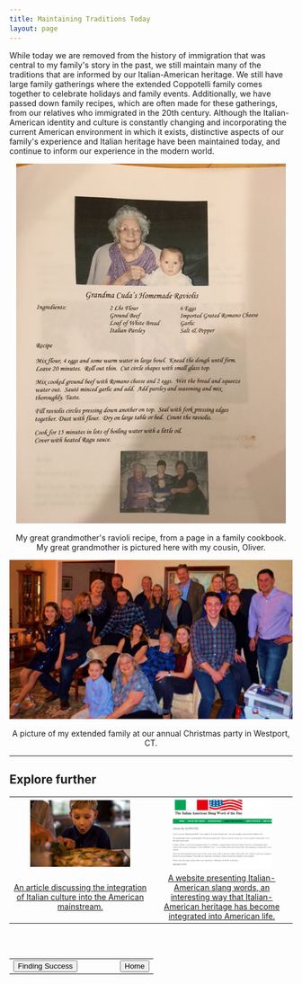 ```yaml
---
title: Maintaining Traditions Today
layout: page
---
```


While today we are removed from the history of immigration that was central to my family's story in the past, we still maintain many of the traditions that are informed by our Italian-American heritage.  We still have large family gatherings where the extended Coppotelli family comes together to celebrate holidays and family events.  Additionally, we have passed down family recipes, which are often made for these gatherings, from our relatives who immigrated in the 20th century.  Although the Italian-American identity and culture is constantly changing and incorporating the current American environment in which it exists, distinctive aspects of our family's experience and Italian heritage have been maintained today, and continue to inform our experience in the modern world.

<center>
  <img src="https://raw.githubusercontent.com/dmartin4/LATS-232/master/img/recipe.png"/>
  <p>My great grandmother's ravioli recipe, from a page in a family cookbook.  My great grandmother is pictured here with my cousin, Oliver.</p>
</center>

<center>
  <img src="https://raw.githubusercontent.com/dmartin4/LATS-232/master/img/christmas.png"/>
  <p>A picture of my extended family at our annual Christmas party in Westport, CT.</p>
</center>

---

## Explore further

<center>
<table style="width:100%">
  <col width="50%">
  <col width="50%">
  <tr>
    <td>
      <center>
       <img src="https://raw.githubusercontent.com/dmartin4/LATS-232/master/img/today_thumb.png" width="75%" height="75%"/>
     </center>
    </td>
    <td>
     <center>
       <img src="https://raw.githubusercontent.com/dmartin4/LATS-232/master/img/slang_thumb.png" width="75%" height="75%"/>
     </center>
    </td>
  </tr>
  <tr>
    <td>
     <center>
      <a href="https://www.washingtonpost.com/opinions/how-america-became-italian/2015/10/09/4c93b1be-6ddd-11e5-9bfe-e59f5e244f92_story.html?noredirect=on&utm_term=.e1c4b5e7f592">An article discussing the integration of Italian culture into the American mainstream.</a>
     </center>
    </td>
    <td>
     <center>
     <a href="http://italianamericanslangwordoftheday.com/">A website presenting Italian-American slang words, an interesting way that Italian-American heritage has become integrated into American life.</a>
     </center>
    </td>
  </tr>
</table>
</center>

<br><br>

<center>
<table style="width:100%">
  <col width="50%">
  <col width="50%">
  <tr>
    <td>
      <div align="left">
       <a href="http://dmartin4.github.io/LATS-232/success"><button name="button" onclick="http://dmartin4.github.io/LATS-232/success">Finding Success</button></a>
      </div>
    </td>
    <td>
     <div align="right">
      <a href="http://dmartin4.github.io/LATS-232/"><button name="button" onclick="http://dmartin4.github.io/LATS-232/">Home</button></a>
      </div>
    </td>
  </tr>
 </table>
 </center>
  
  


